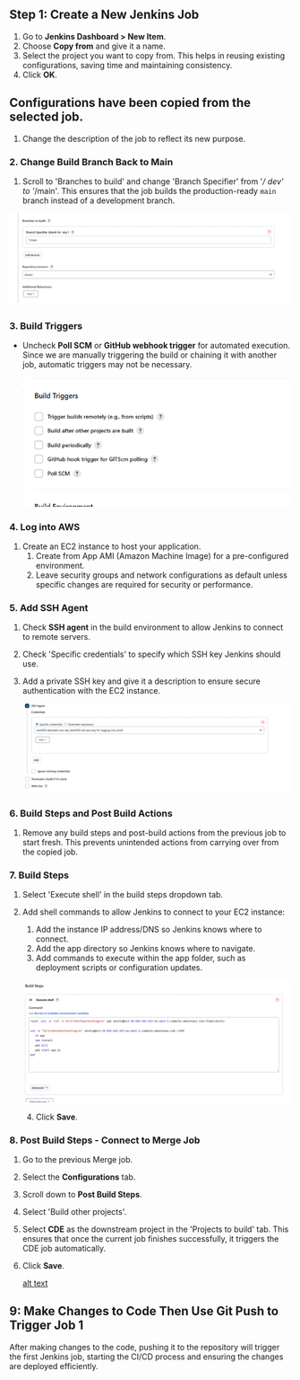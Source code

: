 ## **Step 1: Create a New Jenkins Job**

1. Go to **Jenkins Dashboard > New Item**.
2. Choose **Copy from** and give it a name.
3. Select the project you want to copy from. This helps in reusing existing configurations, saving time and maintaining consistency.
4. Click **OK**.

## **Configurations have been copied from the selected job.**

1. Change the description of the job to reflect its new purpose.

### **2. Change Build Branch Back to Main**
  1. Scroll to 'Branches to build' and change 'Branch Specifier' from '*/ dev' to '*/main'. This ensures that the job builds the production-ready `main` branch instead of a development branch.

  ![alt text](../Pictures/Jenkins/jenkins-cde-change-branch-main.png)

### **3. Build Triggers**
- Uncheck **Poll SCM** or **GitHub webhook trigger** for automated execution. Since we are manually triggering the build or chaining it with another job, automatic triggers may not be necessary.
  
  ![alt text](../Pictures/Jenkins/jenkins-cde-no-github-trigger.png)

### **4. Log into AWS**
1. Create an EC2 instance to host your application.
   1. Create from App AMI (Amazon Machine Image) for a pre-configured environment.
   2. Leave security groups and network configurations as default unless specific changes are required for security or performance.

### **5. Add SSH Agent**
1. Check **SSH agent** in the build environment to allow Jenkins to connect to remote servers.
2. Check 'Specific credentials' to specify which SSH key Jenkins should use.
3. Add a private SSH key and give it a description to ensure secure authentication with the EC2 instance.

   ![alt text](../Pictures/Jenkins/jenkins-cde-add-ssh-agent.png)

### **6. Build Steps and Post Build Actions**
1. Remove any build steps and post-build actions from the previous job to start fresh. This prevents unintended actions from carrying over from the copied job.

### **7. Build Steps**

1. Select 'Execute shell' in the build steps dropdown tab.
2. Add shell commands to allow Jenkins to connect to your EC2 instance:
   1. Add the instance IP address/DNS so Jenkins knows where to connect.
   2. Add the app directory so Jenkins knows where to navigate.
   3. Add commands to execute within the app folder, such as deployment scripts or configuration updates.

   ![alt text](../Pictures/Jenkins/jenkins-cde-add-executeshell.png)

   4. Click **Save**.

### **8. Post Build Steps - Connect to Merge Job**

1. Go to the previous Merge job.
2. Select the **Configurations** tab.
3. Scroll down to **Post Build Steps**.
4. Select 'Build other projects'.
5. Select **CDE** as the downstream project in the 'Projects to build' tab. This ensures that once the current job finishes successfully, it triggers the CDE job automatically.
6. Click **Save**.

   [alt text](../Pictures/Jenkins/jenkins-add-cde-to-job2.png)

## **9: Make Changes to Code Then Use Git Push to Trigger Job 1**
After making changes to the code, pushing it to the repository will trigger the first Jenkins job, starting the CI/CD process and ensuring the changes are deployed efficiently.





